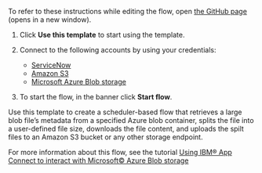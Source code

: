 To refer to these instructions while editing the flow, open [the GitHub page](https://github.com/ot4i/app-connect-templates/blob/main/resources/markdown/Data%20integration%20between%20Microsoft%20Azure%20Blob%20storage%20and%20Amazon%20S3_instructions.md) (opens in a new window).

1. Click **Use this template** to start using the template.
2. Connect to the following accounts by using your credentials:
   - [ServiceNow](https://ibm.biz/acservicenow)
   - [Amazon S3](https://ibm.biz/acamazons3)
   - [Microsoft Azure Blob storage](https://ibm.biz/acmsazureblob)

3. To start the flow, in the banner click **Start flow**.

Use this template to create a scheduler-based flow that retrieves a large blob file’s metadata from a specified Azure blob container, splits the file into a user-defined file size, downloads the file content, and uploads the spilt files to an Amazon S3 bucket or any other storage endpoint.

For more information about this flow, see the tutorial [Using IBM® App Connect to interact with Microsoft© Azure Blob storage](https://community.ibm.com/community/user/integration/blogs/shamini-arumugam1/2021/09/01/using-ibm-app-connect-with-msoft-azureblobstorage)
